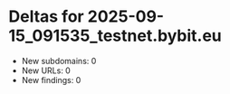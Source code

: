 # Deltas for 2025-09-15_091535_testnet.bybit.eu
- New subdomains: 0
- New URLs: 0
- New findings: 0
